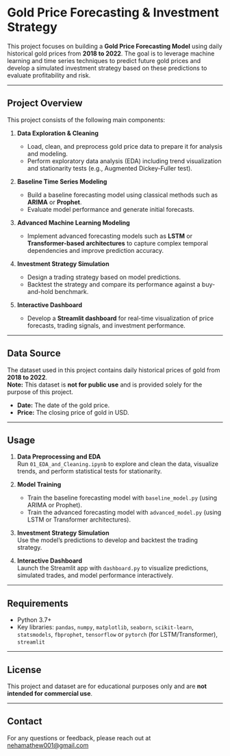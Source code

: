 # Gold Price Forecasting & Investment Strategy

This project focuses on building a **Gold Price Forecasting Model** using daily historical gold prices from **2018 to 2022**. The goal is to leverage machine learning and time series techniques to predict future gold prices and develop a simulated investment strategy based on these predictions to evaluate profitability and risk.

---

## Project Overview

This project consists of the following main components:

1. **Data Exploration & Cleaning**  
   - Load, clean, and preprocess gold price data to prepare it for analysis and modeling.  
   - Perform exploratory data analysis (EDA) including trend visualization and stationarity tests (e.g., Augmented Dickey-Fuller test).

2. **Baseline Time Series Modeling**  
   - Build a baseline forecasting model using classical methods such as **ARIMA** or **Prophet**.  
   - Evaluate model performance and generate initial forecasts.

3. **Advanced Machine Learning Modeling**  
   - Implement advanced forecasting models such as **LSTM** or **Transformer-based architectures** to capture complex temporal dependencies and improve prediction accuracy.

4. **Investment Strategy Simulation**  
   - Design a trading strategy based on model predictions.  
   - Backtest the strategy and compare its performance against a buy-and-hold benchmark.

5. **Interactive Dashboard**  
   - Develop a **Streamlit dashboard** for real-time visualization of price forecasts, trading signals, and investment performance.

---

## Data Source

The dataset used in this project contains daily historical prices of gold from **2018 to 2022**.  
**Note:** This dataset is **not for public use** and is provided solely for the purpose of this project.

- **Date:** The date of the gold price.  
- **Price:** The closing price of gold in USD.

---

## Usage

1. **Data Preprocessing and EDA**  
   Run `01_EDA_and_Cleaning.ipynb` to explore and clean the data, visualize trends, and perform statistical tests for stationarity.

2. **Model Training**  
   - Train the baseline forecasting model with `baseline_model.py` (using ARIMA or Prophet).  
   - Train the advanced forecasting model with `advanced_model.py` (using LSTM or Transformer architectures).

3. **Investment Strategy Simulation**  
   Use the model’s predictions to develop and backtest the trading strategy.

4. **Interactive Dashboard**  
   Launch the Streamlit app with `dashboard.py` to visualize predictions, simulated trades, and model performance interactively.

---

## Requirements

- Python 3.7+  
- Key libraries: `pandas`, `numpy`, `matplotlib`, `seaborn`, `scikit-learn`, `statsmodels`, `fbprophet`, `tensorflow` or `pytorch` (for LSTM/Transformer), `streamlit`

---

## License

This project and dataset are for educational purposes only and are **not intended for commercial use**.

---

## Contact

For any questions or feedback, please reach out at nehamathew001@gmail.com


